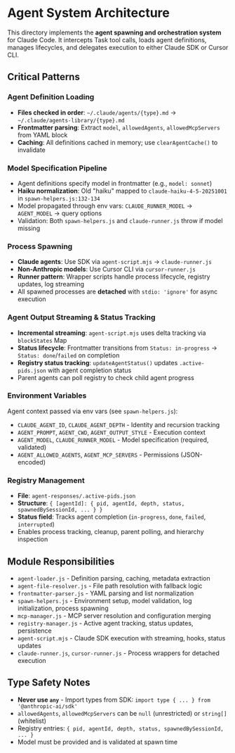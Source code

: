 # Agent System Architecture

This directory implements the **agent spawning and orchestration system** for Claude Code. It intercepts Task tool calls, loads agent definitions, manages lifecycles, and delegates execution to either Claude SDK or Cursor CLI.

## Critical Patterns

### Agent Definition Loading
- **Files checked in order**: `~/.claude/agents/{type}.md` → `~/.claude/agents-library/{type}.md`
- **Frontmatter parsing**: Extract `model`, `allowedAgents`, `allowedMcpServers` from YAML block
- **Caching**: All definitions cached in memory; use `clearAgentCache()` to invalidate

### Model Specification Pipeline
- Agent definitions specify model in frontmatter (e.g., `model: sonnet`)
- **Haiku normalization**: Old "haiku" mapped to `claude-haiku-4-5-20251001` in `spawn-helpers.js:132-134`
- Model propagated through env vars: `CLAUDE_RUNNER_MODEL` → `AGENT_MODEL` → query options
- Validation: Both `spawn-helpers.js` and `claude-runner.js` throw if model missing

### Process Spawning
- **Claude agents**: Use SDK via `agent-script.mjs` → `claude-runner.js`
- **Non-Anthropic models**: Use Cursor CLI via `cursor-runner.js`
- **Runner pattern**: Wrapper scripts handle process lifecycle, registry updates, log streaming
- All spawned processes are **detached** with `stdio: 'ignore'` for async execution

### Agent Output Streaming & Status Tracking
- **Incremental streaming**: `agent-script.mjs` uses delta tracking via `blockStates` Map
- **Status lifecycle**: Frontmatter transitions from `Status: in-progress` → `Status: done`/`failed` on completion
- **Registry status tracking**: `updateAgentStatus()` updates `.active-pids.json` with agent completion status
- Parent agents can poll registry to check child agent progress

### Environment Variables
Agent context passed via env vars (see `spawn-helpers.js`):
- `CLAUDE_AGENT_ID`, `CLAUDE_AGENT_DEPTH` - Identity and recursion tracking
- `AGENT_PROMPT`, `AGENT_CWD`, `AGENT_OUTPUT_STYLE` - Execution context
- `AGENT_MODEL`, `CLAUDE_RUNNER_MODEL` - Model specification (required, validated)
- `AGENT_ALLOWED_AGENTS`, `AGENT_MCP_SERVERS` - Permissions (JSON-encoded)

### Registry Management
- **File**: `agent-responses/.active-pids.json`
- **Structure**: `{ [agentId]: { pid, agentId, depth, status, spawnedBySessionId, ... } }`
- **Status field**: Tracks agent completion (`in-progress`, `done`, `failed`, `interrupted`)
- Enables process tracking, cleanup, parent polling, and hierarchy inspection

## Module Responsibilities

- `agent-loader.js` - Definition parsing, caching, metadata extraction
- `agent-file-resolver.js` - File path resolution with fallback logic
- `frontmatter-parser.js` - YAML parsing and list normalization
- `spawn-helpers.js` - Environment setup, model validation, log initialization, process spawning
- `mcp-manager.js` - MCP server resolution and configuration merging
- `registry-manager.js` - Active agent tracking, status updates, persistence
- `agent-script.mjs` - Claude SDK execution with streaming, hooks, status updates
- `claude-runner.js`, `cursor-runner.js` - Process wrappers for detached execution

## Type Safety Notes
- **Never use `any`** - Import types from SDK: `import type { ... } from '@anthropic-ai/sdk'`
- `allowedAgents`, `allowedMcpServers` can be `null` (unrestricted) or `string[]` (whitelist)
- Registry entries: `{ pid, agentId, depth, status, spawnedBySessionId, ... }`
- Model must be provided and is validated at spawn time
